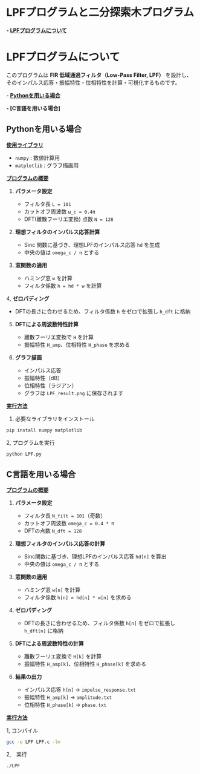 # LPFプログラムと二分探索木プログラム

**- [LPFプログラムについて](#LPFプログラムについて)**

# LPFプログラムについて

このプログラムは **FIR 低域通過フィルタ（Low-Pass Filter, LPF）** を設計し、そのインパルス応答・振幅特性・位相特性を計算・可視化するものです。

**- [Pythonを用いる場合](#Pythonを用いる場合)**

**- [C言語を用いる場合]**

## Pythonを用いる場合 

**<ins>使用ライブラリ</ins>**

- `numpy` : 数値計算用
- `matplotlib` : グラフ描画用

**<ins>プログラムの概要</ins>**

1. **パラメータ設定**  
   - フィルタ長 `L = 101`  
   - カットオフ周波数 `ω_c = 0.4π`  
   - DFT(離散フーリエ変換) 点数 `N = 128`

2. **理想フィルタのインパルス応答計算**  
   - Sinc 関数に基づき、理想LPFのインパルス応答 `hd` を生成
   - 中央の値は `omega_c / π` とする

3. **窓関数の適用**  
   - ハミング窓 `w` を計算
   - フィルタ係数 `h = hd * w` を計算

4, **ゼロパディング**
   - DFTの長さに合わせるため、フィルタ係数 `h` をゼロで拡張し `h_dft` に格納

5. **DFTによる周波数特性計算**  
   - 離散フーリエ変換で `H` を計算
   - 振幅特性 `H_amp`、位相特性 `H_phase` を求める

6. **グラフ描画**  
   - インパルス応答
   - 振幅特性（dB）
   - 位相特性（ラジアン）  
   - グラフは `LPF_result.png` に保存されます

**<ins>実行方法</ins>**

1. 必要なライブラリをインストール
```bash
pip install numpy matplotlib
```

2, プログラムを実行
```bash
python LPF.py
```

## C言語を用いる場合

**<ins>プログラムの概要</ins>**

1. **パラメータ設定**
   - フィルタ長 `N_filt = 101`（奇数）
   - カットオフ周波数 `omega_c = 0.4 * π`
   - DFTの点数 `N_dft = 128`

2. **理想フィルタのインパルス応答の計算**
   - Sinc関数に基づき、理想LPFのインパルス応答 `hd[n]` を算出
   - 中央の値は `omega_c / π` とする

3. **窓関数の適用**
   - ハミング窓 `w[n]` を計算
   - フィルタ係数 `h[n] = hd[n] * w[n]` を求める

4. **ゼロパディング**
   - DFTの長さに合わせるため、フィルタ係数 `h[n]` をゼロで拡張し `h_dft[n]` に格納

5. **DFTによる周波数特性の計算**
   - 離散フーリエ変換で `H[k]` を計算
   - 振幅特性 `H_amp[k]`、位相特性 `H_phase[k]` を求める
   

6. **結果の出力**
   - インパルス応答 `h[n]` → `impulse_response.txt`  
   - 振幅特性 `H_amp[k]` → `amplitude.txt`  
   - 位相特性 `H_phase[k]` → `phase.txt`  

**<ins>実行方法</ins>**

1, コンパイル
```bash
gcc -o LPF LPF.c -lm
```

2,　実行
```bash
./LPF
```











